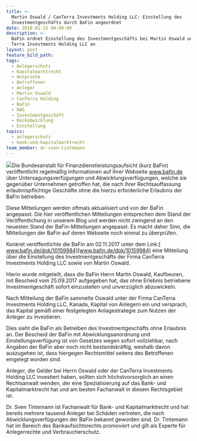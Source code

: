 ```yaml
---
title: >-
  Martin Oswald / CanTerra Investments Holding LLC: Einstellung des
  Investmentgeschäfts durch BaFin angeordnet
date: 2018-01-15 00:00:00
description: >-
  BaFin ordnet Einstellung des Investmentgeschäfts bei Martin Oswald und Can
  Terra Investments Holding LLC an
layout: post
feature_bild_path:
tags:
  - Anlegerschutz
  - Kapitalmarktrecht
  - Ansprüche
  - Betroffener
  - Anleger
  - Martin Oswald
  - CanTerra Holding
  - BaFin
  - KWG
  - Investmentgeschäft
  - Rückabwicklung
  - Einstellung
topics:
  - anlegerschutz
  - bank-und-kapitalmarktrecht
team_member: dr-sven-tintemann
---
```



[![](http://www.bafin.de/SiteGlobals/Frontend/Images/icons/newsletter/icon_webcodelink.png?__blob=normal)](http://www.bafin.de/dok/10159984 "Öffnet neues Fenster")Die Bundesanstalt für Finanzdienstleistungsaufsicht (kurz BaFin) veröffentlicht regelmäßig Informationen auf ihrer Webseite www.bafin.de über Untersagungsverfügungen und Abwicklungsverfügungen, welche sie gegenüber Unternehmen getroffen hat, die nach ihrer Rechtsauffassung erlaubnispflichtige Geschäfte ohne die hierzu erforderliche Erlaubnis der BaFin betreiben.

Diese Mitteilungen werden oftmals aktualisiert und von der BaFin angepasst. Die hier veröffentlichen Mitteilungen entsprechen dem Stand der Veröffentlichung in unserem Blog und werden nicht zwingend an den neuesten Stand der BaFin-Mitteilungen angepasst. Es macht daher Sinn, die Mitteilungen der BaFin auf deren Webseite noch einmal zu überprüfen.

Konkret veröffentlichte die BaFin am 02.11.2017 unter dem Link:[ www.bafin.de/dok/10159984](www.bafin.de/dok/10159984) eine Mitteilung über die Einstellung des Investmentgeschäfts der Firma CanTerra Investments Holding LLC sowie von Martin Oswald.

Hierin wurde mitgeteilt, dass die BaFin Herrn Martin Oswald, Kaufbeuren, mit Bescheid vom 25.09.2017 aufgegeben hat, das ohne Erlebnis betriebene Investmentgeschäft sofort einzustellen und unverzüglich abzuwickeln.

Nach Mitteilung der BaFin sammelte Oswald unter der Firma CanTerra Investments Holding LLC, Kanada, Kapital von Anlegern ein und versprach, das Kapital gemäß einer festgelegten Anlagestrategie zum Nutzen der Anleger zu investieren.

Dies sieht die BaFin als Betreiben des Investmentgeschäfts ohne Erlaubnis an. Der Bescheid der BaFin mit Abwicklungsanordnung und Einstellungsverfügung ist von Gesetzes wegen sofort vollziehbar, nach Angaben der BaFin aber noch nicht bestandskräftig, weshalb davon auszugehen ist, dass hiergegen Rechtsmittel seitens des Betroffenen eingelegt worden sind.

Anleger, die Gelder bei Herrn Oswald oder der CanTerra Investments Holding LLC investiert haben, sollten sich höchstvorsorglich an einen Rechtsanwalt wenden, der eine Spezialisierung auf das Bank- und Kapitalmarktrecht hat und am besten Fachanwalt in diesem Rechtsgebiet ist.

Dr. Sven Tintemann ist Fachanwalt für Bank- und Kapitalmarktrecht und hat bereits mehrere tausend Anleger bei Schäden vertreten, die nach Abwicklungsverfügungen der BaFin bekannt geworden sind. Dr. Tintemann hat im Bereich des Bankaufsichtsrechts promoviert und gilt als Experte für Anlegerrechte und Verbraucherschutz.
